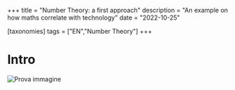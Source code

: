 +++
title = "Number Theory: a first approach"
description = "An example on how maths correlate with technology"
date = "2022-10-25"

[taxonomies]
tags = ["EN","Number Theory"]
+++

# Intro
![Prova immagine](https://citynews-viterbotoday.stgy.ovh/~media/49871293960187/caprarola-matteo-salvini-raccoglie-castagne-2.jpg)
